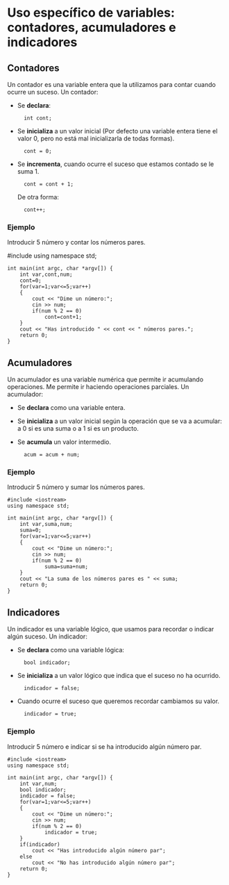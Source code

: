 # Uso específico de variables: contadores, acumuladores e indicadores

## Contadores

Un contador es una variable entera que la utilizamos para contar cuando ocurre un suceso. Un contador:

* Se **declara**:

        int cont;

* Se **inicializa** a un valor inicial (Por defecto una variable entera tiene el valor 0, pero no está mal inicializarla de todas formas).

		cont = 0; 

* Se **incrementa**, cuando ocurre el suceso que estamos contado se le suma 1.

		cont = cont + 1;
    
    De otra forma:

        cont++;

### Ejemplo

Introducir 5 número y contar los números pares.

    
#include <iostream>
using namespace std;

    int main(int argc, char *argv[]) {
        int var,cont,num;
        cont=0;
        for(var=1;var<=5;var++)
        {
            cout << "Dime un número:";
            cin >> num;
            if(num % 2 == 0)
                cont=cont+1;
        }
        cout << "Has introducido " << cont << " números pares.";
        return 0;
    }

## Acumuladores

Un acumulador es una variable numérica que permite ir acumulando operaciones. Me permite ir haciendo operaciones parciales. Un acumulador:

* Se **declara** como una variable entera.
* Se **inicializa** a un valor inicial según la operación que se va a acumular: a 0 si es una suma o a 1 si es un producto.
* Se **acumula** un valor intermedio.
		
		acum = acum + num;

### Ejemplo

Introducir 5 número y sumar los números pares.

	#include <iostream>
    using namespace std;

    int main(int argc, char *argv[]) {
        int var,suma,num;
		suma=0;
		for(var=1;var<=5;var++)
        {
			cout << "Dime un número:";
			cin >> num;
			if(num % 2 == 0)
				suma=suma+num;
        }
		cout << "La suma de los números pares es " << suma;
	    return 0;
    }

## Indicadores

Un indicador es una variable lógico, que usamos para recordar o indicar algún suceso. Un indicador:

* Se **declara** como una variable lógica:

        bool indicador;

* Se **inicializa** a un valor lógico que indica que el suceso no ha ocurrido.

	    indicador = false;

* Cuando ocurre el suceso que queremos recordar cambiamos su valor.

	    indicador = true;

### Ejemplo

Introducir 5 número e indicar si se ha introducido algún número par.

    #include <iostream>
    using namespace std;

    int main(int argc, char *argv[]) {
        int var,num;
        bool indicador;
		indicador = false;
		for(var=1;var<=5;var++)
        {
			cout << "Dime un número:";
			cin >> num;
			if(num % 2 == 0)
				indicador = true;
        }
		if(indicador)
			cout << "Has introducido algún número par";
		else
			cout << "No has introducido algún número par";
	    return 0;
    }

